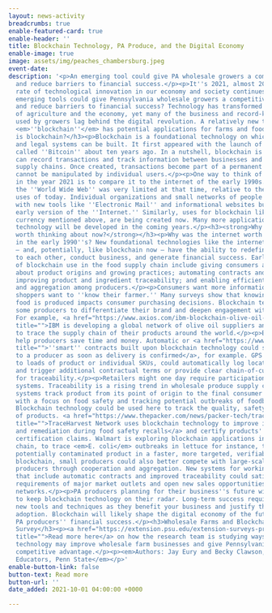 ```yaml
---
layout: news-activity
breadcrumbs: true
enable-featured-card: true
enable-header: ''
title: Blockchain Technology, PA Produce, and the Digital Economy
enable-image: true
image: assets/img/peaches_chambersburg.jpeg
event-date: 
description: '<p>An emerging tool could give PA wholesale growers a competitive advantage
  and reduce barriers to financial success.</p><p>It''s 2021, almost 2022, and the
  rate of technological innovation in our economy and society continues apace. What
  emerging tools could give Pennsylvania wholesale growers a competitive advantage
  and reduce barriers to financial success? Technology has transformed many aspects
  of agriculture and the economy, yet many of the business and record-keeping systems
  used by growers lag behind the digital revolution. A relatively new technology called
  <em>''blockchain''</em> has potential applications for farms and food supply chains.</p><h3>What
  is blockchain?</h3><p>Blockchain is a foundational technology on which new economic
  and legal systems can be built. It first appeared with the launch of a digital currency
  called ''Bitcoin'' about ten years ago. In a nutshell, blockchain is a tool that
  can record transactions and track information between businesses and assets across
  supply chains. Once created, transactions become part of a permanent record and
  cannot be manipulated by individual users.</p><p>One way to think of blockchain
  in the year 2021 is to compare it to the internet of the early 1990s. The use of
  the ''World Wide Web'' was very limited at that time, relative to the many sophisticated
  uses of today. Individual organizations and small networks of people experimented
  with new tools like ''Electronic Mail'' and informational websites built upon the
  early version of the ''Internet.'' Similarly, uses for blockchain like the digital
  currency mentioned above, are being created now. Many more applications of blockchain
  technology will be developed in the coming years.</p><h3><strong>Why is blockchain
  worth thinking about now?</strong></h3><p>Why was the internet worth learning about
  in the early 1990''s? New foundational technologies like the internet in the 1990''s
  – and, potentially, like blockchain now – have the ability to redefine how we relate
  to each other, conduct business, and generate financial success. Early examples
  of blockchain use in the food supply chain include giving consumers access to information
  about product origins and growing practices; automating contracts and payment processes;
  improving product and ingredient traceability; and enabling efficient cooperation
  and aggregation among producers.</p><p>Consumers want more information. Grocery
  shoppers want to ''know their farmer.'' Many surveys show that knowing how and where
  food is produced impacts consumer purchasing decisions. Blockchain technology enables
  some producers to differentiate their brand and deepen engagement with consumers.
  For example, <a href="https://www.axios.com/ibm-blockchain-olive-oil-extra-virgin-e2ab8193-9059-4858-bd44-30a226b75ffd.html"
  title="">IBM is developing a global network of olive oil suppliers and using blockchain</a>
  to trace the supply chain of their products around the world.</p><p>Blockchain may
  help producers save time and money. Automatic or <a href="https://www.forbes.com/sites/seansteinsmith/2021/03/24/blockchain-based-smart-contracts-considerations-for-implementation/"
  title="">''smart'' contracts built upon blockchain technology could send payment
  to a producer as soon as delivery is confirmed</a>, for example. GPS tracking, attached
  to loads of product or individual SKUs, could automatically log location updates
  and trigger additional contractual terms or provide clear chain-of-custody information
  for traceability.</p><p>Retailers might one day require participation in their blockchain
  systems. Traceability is a rising trend in wholesale produce supply chains. Traceability
  systems track product from its point of origin to the final consumer purchase, usually
  with a focus on food safety and tracking potential outbreaks of foodborne illness.
  Blockchain technology could be used here to track the quality, safety, and flow
  of products. <a href="https://www.thepacker.com/news/packer-tech/traceharvest-network-uses-blockchain-seed-retail-traceability"
  title="">TraceHarvest Network uses blockchain technology to improve identification
  and remediation during food safety recalls</a> and certify products'' origin and
  certification claims. Walmart is exploring blockchain applications in their cold
  chain, to trace <em>E. coli</em> outbreaks in lettuce for instance, to track down
  potentially contaminated product in a faster, more targeted, verifiable way.</p><p>Using
  blockchain, small producers could also better compete with large-scale or international
  producers through cooperation and aggregation. New systems for working together
  that include automatic contracts and improved traceability could satisfy the strict
  requirements of major market outlets and open new sales opportunities for grower
  networks.</p><p>PA producers planning for their business''s future will do well
  to keep blockchain technology on their radar. Long-term success requires learning
  new tools and techniques as they benefit your business and justify the costs of
  adoption. Blockchain will likely shape the digital economy of the future and impact
  PA producers'' financial success.</p><h3>Wholesale Farms and Blockchain Technology
  Survey</h3><p><a href="https://extension.psu.edu/extension-surveys-produce-farms-for-new-technology"
  title="">Read more here</a> on how the research team is studying ways that blockchain
  technology may improve wholesale farm businesses and give Pennsylvania growers a
  competitive advantage.</p><p><em>Authors: Jay Eury and Becky Clawson, Extension
  Educators, Penn State</em></p>'
enable-button-link: false
button-text: Read more
button-url: ''
date_added: 2021-10-01 04:00:00 +0000

---
```

